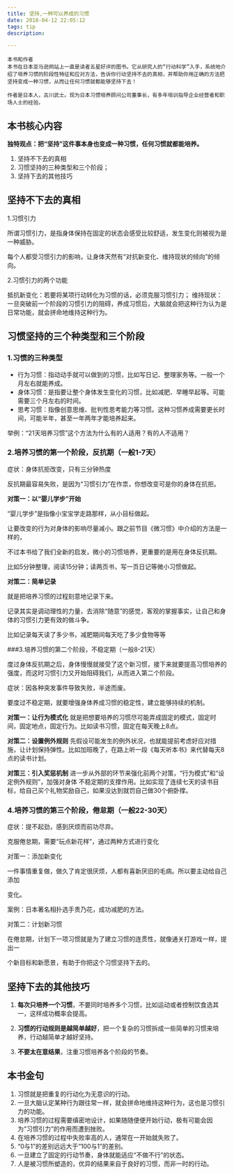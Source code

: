 ```yaml
---
title: 坚持,一种可以养成的习惯
date: 2018-04-12 22:05:12
tags: tip
description: 

---
```


```
本书和作者
本书在日本亚马逊网站上一直是读者五星好评的图书。它从研究人的“行动科学”入手，系统地介绍了培养习惯的阶段性特征和应对方法，告诉你行动坚持不去的真相，并帮助你用正确的方法把坚持变成一种习惯，从而让任何习惯就都能够坚持下去！

作者是日本人，古川武士。现为日本习惯培养顾问公司董事长，有多年培训指导企业经营者和职场人士的经验。    
```

## 本书核心内容

**独特观点：把“坚持”这件事本身也变成一种习惯，任何习惯就都能培养。**

1. 坚持不下去的真相
2. 习惯坚持的三种类型和三个阶段；
3. 坚持下去的其他技巧

## 坚持不下去的真相
1.习惯引力

所谓习惯引力，是指身体保持在固定的状态会感受比较舒适，发生变化则被视为是一种威胁。

每个人都受习惯引力的影响，让身体天然有“对抗新变化、维持现状的倾向”的倾向。

2.习惯引力的两个功能

抵抗新变化：若要将某项行动转化为习惯的话，必须克服习惯引力； 维持现状：一旦突破前一个阶段的习惯引力的阻碍，养成习惯后，大脑就会把这种行为认为是日常功能，就会拼命地维持这种行为。

## 习惯坚持的三个种类型和三个阶段
### 1.习惯的三种类型
- 行为习惯：指动动手就可以做到的习惯，比如写日记、整理家务等。一般一个月左右就能养成。
- 身体习惯：是指要让整个身体发生变化的习惯，比如减肥、早睡早起等。可能需要三个月左右的时间。
- 思考习惯：指像创意思维、批判性思考能力等习惯。这种习惯养成需要更长时间，可能半年，甚至一年两年才能培养起来。

举例：“21天培养习惯”这个方法为什么有的人适用？有的人不适用？

### 2.培养习惯的第一个阶段，反抗期（一般1-7天）

 症状：身体抗拒改变，只有三分钟热度

反抗期最容易失败，是因为“习惯引力”在作祟，你想改变可是你的身体在抗拒。

**对策一：以“婴儿学步”开始**

“婴儿学步”是指像小宝宝学走路那样，从小目标做起。

让要改变的行为对身体的影响尽量减小。跟之前节目《微习惯》中介绍的方法是一样的，

不过本书给了我们全新的启发，微小的习惯培养，更重要的是用在身体反抗期。

比如5分钟整理，阅读15分钟；读两页书，写一页日记等微小习惯做起。

**对策二：简单记录**

就是把培养习惯的过程刻意地记录下来。

记录其实是调动理性的力量，去消除“随意”的感觉，客观的掌握事实，让自己和身体的习惯引力更有效的做斗争。

比如记录每天读了多少书，减肥期间每天吃了多少食物等等

###3.培养习惯的第二个阶段，不稳定期（一般8-21天）

度过身体反抗期之后，身体慢慢就接受了这个新习惯，接下来就要提高习惯培养的强度，而这时习惯引力又开始阻碍我们，从而进入第二个阶段。

症状：因各种突发事件导致失败，半途而废。

要度过不稳定期，就要增强身体养成习惯的稳定性，建立能够持续的机制。

**对策一：让行为模式化**
就是把想要培养的习惯尽可能弄成固定的模式，固定时间，固定地点，固定行为。比如读书习惯，固定在每天晚上8点。

**对策二：设置例外规则**
先假设可能发生的例外状况，也就能提前考虑好应对措施，让计划保持弹性。比如加班晚了，在路上听一段《每天听本书》来代替每天8点的读书计划。

**对策三：引入奖惩机制**
进一步从外部的环节来强化前两个对策，“行为模式”和“设定例外规则”，加强对身体 不稳定期的支撑作用。比如实现了连续七天的读书目标，给自己买个礼物奖励自己，如果没达到就罚自己做30个俯卧撑。

### 4.培养习惯的第三个阶段，倦怠期（一般22-30天）

症状：提不起劲，感到厌烦而前功尽弃。

克服倦怠期，需要“玩点新花样”，通过两种方式进行变化

对策一：添加新变化

一件事情重复做，做久了肯定很厌烦，人都有喜新厌旧的毛病。所以要主动给自己添加

变化。

案例：日本著名相扑选手贵乃花，成功减肥的方法。

对策二：计划新习惯

在倦怠期，计划下一项习惯就是为了建立习惯的连贯性，就像通关打游戏一样，提出一

个新目标和新愿景，有助于你把这个习惯坚持下去的。

## 坚持下去的其他技巧
1. **每次只培养一个习惯**，不要同时培养多个习惯，比如运动或者控制饮食选其一，这样成功概率会提高。

2. **习惯的行动规则是越简单越好**，把一个复杂的习惯拆成一些简单的习惯来培养，行动越简单才越好坚持。
3. **不要太在意结果**，注重习惯培养各个阶段的节奏。


## 本书金句

1. 习惯就是把重复的行动化为无意识的行动。
2. 一旦大脑认定某种行为跟往常一样，就会拼命地维持这种行为，这也是习惯引力的功能。
3. 培养习惯的过程需要缜密地设计，如果随随便便开始行动，极有可能会因为“习惯引力”的作用而遭到挫败。
4. 在培养习惯的过程中失败率高的人，通常在一开始就失败了。
5. “0与1”的差别远远大于“100与1”的差别。
6. 一旦建立了固定的行动节奏，身体就能适应“不做不行”的状态。
7. 人是被习惯所塑造的，优异的结果来自于良好的习惯，而非一时的行动。
